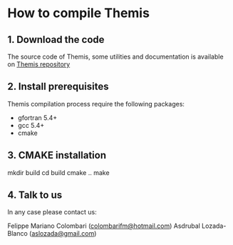 # How to compile Themis 

##  1. Download the code

The source code of Themis, some utilities and documentation is available on 
[Themis repository](https://github.com/colombarifm/themis)

## 2. Install prerequisites

Themis compilation process require the following packages:
  * gfortran 5.4+ 
  * gcc 5.4+ 
  * cmake

## 3. CMAKE installation

mkdir build
cd build
cmake ..
make

## 4. Talk to us
In any case please contact us:

Felippe Mariano Colombari (colombarifm@hotmail.com)
Asdrubal Lozada-Blanco (aslozada@gmail.com)
